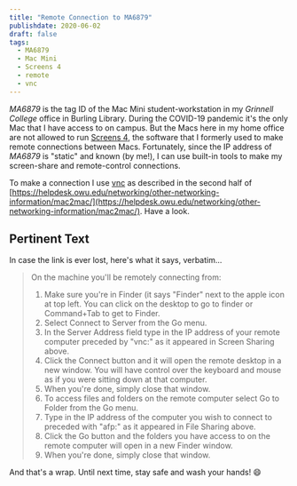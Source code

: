 ```yaml
---
title: "Remote Connection to MA6879"
publishdate: 2020-06-02
draft: false
tags:
  - MA6879
  - Mac Mini
  - Screens 4
  - remote
  - vnc
---
```

_MA6879_ is the tag ID of the Mac Mini student-workstation in my _Grinnell College_ office in Burling Library. During the COVID-19 pandemic it's the only Mac that I have access to on campus. But the Macs here in my home office are not allowed to run [Screens 4](https://edovia.com/en/screens-mac/), the software that I formerly used to make remote connections between Macs.  Fortunately, since the IP address of _MA6879_ is "static" and known (by me!), I can use built-in tools to make my screen-share and remote-control connections.

To make a connection I use [vnc](https://en.wikipedia.org/wiki/Virtual_Network_Computing) as described in the second half of [https://helpdesk.owu.edu/networking/other-networking-information/mac2mac/](https://helpdesk.owu.edu/networking/other-networking-information/mac2mac/). Have a look.

## Pertinent Text

In case the link is ever lost, here's what it says, verbatim...

>On the machine you'll be remotely connecting from:
>
>  1. Make sure you're in Finder (it says "Finder" next to the apple icon at top left. You can click on the desktop to go to finder or Command+Tab to get to Finder.
>  2. Select Connect to Server from the Go menu.
>  3. In the Server Address field type in the IP address of your remote computer preceded by "vnc:" as it appeared in Screen Sharing above.
>  4. Click the Connect button and it will open the remote desktop in a new window. You will have control over the keyboard and mouse as if you were sitting down at that computer.
>  5. When you're done, simply close that window.
>  6. To access files and folders on the remote computer select Go to Folder from the Go menu.
>  7. Type in the IP address of the computer you wish to connect to preceded with "afp:" as it appeared in File Sharing above.
>  8. Click the Go button and the folders you have access to on the remote computer will open in a new Finder window.
>  9. When you're done, simply close that window.

And that's a wrap.  Until next time, stay safe and wash your hands! :smile:
